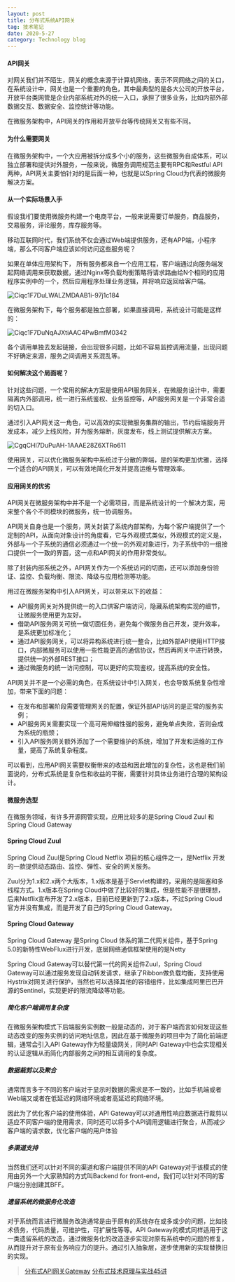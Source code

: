 ```yaml
---
layout: post
title: 分布式系统API网关
tag: 技术笔记
date: 2020-5-27
category: Technology blog
---
```

#### API网关

对网关我们并不陌生，网关的概念来源于计算机网络，表示不同网络之间的关口，在系统设计中，网关也是一个重要的角色，其中最典型的是各大公司的开放平台，开放平台类网管是企业内部系统对外的统一入口，承担了很多业务，比如内部外部数据交互、数据安全、监控统计等功能。

在微服务架构中，API网关的作用和开放平台等传统网关又有些不同。

#### 为什么需要网关

在微服务架构中，一个大应用被拆分成多个小的服务，这些微服务自成体系，可以独立部署和提供对外服务，一般来说，微服务调用规范主要有RPC和Restful API两种，API网关主要怕针对的是后面一种，也就是以Spring Cloud为代表的微服务解决方案。

#### 从一个实际场景入手

假设我i们要使用微服务构建一个电商平台，一般来说需要订单服务，商品服务，交易服务，评论服务，库存服务等。

移动互联网时代，我们系统不仅会通过Web端提供服务，还有APP端，小程序端，那么不同客户端应该如何访问这些服务呢？

如果在单体应用架构下， 所有服务都来自一个应用工程，客户端通过向服务端发起网络调用来获取数据，通过Nginx等负载均衡策略将请求路由给N个相同的应用程序实例中的一个，然后应用程序处理业务逻辑，并将响应返回给客户端。

![Ciqc1F7DuLWALZMDAAB1i-97j1c184](Ciqc1F7DuLWALZMDAAB1i-97j1c184.png)

在微服务架构下，每个服务都是独立部署，如果直接调用，系统设计可能是这样的：

![Ciqc1F7DuNqAJXtiAAC4PwBmfM0342](Ciqc1F7DuNqAJXtiAAC4PwBmfM0342.png)

各个调用单独去发起链接，会出现很多问题，比如不容易监控调用流量，出现问题不好确定来源，服务之间调用关系混乱等。

#### 如何解决这个局面呢？

针对这些问题，一个常用的解决方案是使用API服务网关，在微服务设计中，需要隔离内外部调用，统一进行系统鉴权、业务监控等，API服务网关是一个非常合适的切入口。

通过引入API网关这一角色，可以高效的实现微服务集群的输出，节约后端服务开发成本，减少上线风险，并为服务熔断，灰度发布，线上测试提供解决方案。

![CgqCHl7DuPuAH-1AAAE28Z6XTRo611](CgqCHl7DuPuAH-1AAAE28Z6XTRo611.png)

使用网关，可以优化微服务架构中系统过于分散的弊端，是的架构更加优雅，选择一个适合的API网关，可以有效地简化开发并提高运维与管理效率。

#### 应用网关的优劣

API网关在微服务架构中并不是一个必需项目，而是系统设计的一个解决方案，用来整个各个不同模块的微服务，统一协调服务。

API网关自身也是一个服务，网关封装了系统内部架构，为每个客户端提供了一个定制的API，从面向对象设计的角度看，它与外观模式类似，外观模式的定义是，外部与一个子系统的通信必须通过一个统一的外观对象进行，为子系统中的一组接口提供一个一致的界面，这一点和API网关的作用非常类似。

除了封装内部系统之外，API网关作为一个系统访问的切面，还可以添加身份验证、监控、负载均衡、限流、降级与应用检测等功能。

用过在微服务架构中引入API网关，可以带来以下的收益：

- API服务网关对外提供统一的入口供客户端访问，隐藏系统架构实现的细节，让微服务使用更为友好。
- 借助API服务网关可统一做切面任务，避免每个微服务自己开发，提升效率，是系统更加标准化；
- 通过API服务网关，可以将异构系统进行统一整合，比如外部API使用HTTP接口，内部微服务可以使用一些性能更高的通信协议，然后再网关中进行转换，提供统一的外部REST接口；
- 通过微服务的统一访问控制，可以更好的实现鉴权，提高系统的安全性。

API网关并不是一个必需的角色，在系统设计中引入网关，也会导致系统复杂性增加，带来下面的问题：

- 在发布和部署阶段需要管理网关的配置，保证外部API访问的是正常的服务实例；
- API服务网关需要实现一个高可用伸缩性强的服务，避免单点失败，否则会成为系统的瓶颈；
- 引入API服务网关额外添加了一个需要维护的系统，增加了开发和运维的工作量，提高了系统复杂程度。

可以看到，应用API网关需要权衡带来的收益和因此增加的复杂性，这也是我们前面说的，分布式系统是复杂性和收益的平衡，需要针对具体业务进行合理的架构设计。

#### 微服务选型

在微服务领域，有许多开源网管实现，应用比较多的是Spring Cloud Zuul 和Spring Cloud Gateway

#### Spring Cloud Zuul

Spring Cloud Zuul是Spring Cloud Netflix 项目的核心组件之一，是Netflix 开发的一款提供动态路由、监控、弹性、安全的网关服务。

Zuul分为1.x和2.x两个大版本，1.x版本是基于Servlet构建的，采用的是阻塞和多线程方式。1.x版本在Spring Cloud中做了比较好的集成，但是性能不是很理想，后来Netflix宣布开发了2.x版本，目前已经更新到了2.x版本，不过Spring Cloud官方并没有集成，而是开发了自己的Spring Cloud Gateway。

#### Spring Cloud Gateway

Spring Cloud Gateway 是Spring Cloud 体系的第二代网关组件，基于Spring 5.0的新特性WebFlux进行开发，底层网络通信框架使用的是Netty

Spring Cloud Gateway可以替代第一代的网关组件Zuul，Spring Cloud    Gateway可以通过服务发现自动转发请求，继承了Ribbon做负载均衡，支持使用Hystrix对网关进行保护，当然也可以选择其他的容错组件，比如集成阿里巴巴开源的Sentinel，实现更好的限流降级等功能。

##### 简化客户端调用复杂度

在微服务架构模式下后端服务实例数一般是动态的，对于客户端而言如何发现这些动态改变的服务实例的访问地址信息，因此在基于微服务的项目中为了简化前端逻辑，通常会引入API Gateway作为轻量级网关，同时API Gateway中也会实现相关的认证逻辑从而简化内部服务之间的相互调用的复杂度。

##### 数据裁剪以及聚合

通常而言多于不同的客户端对于显示时数据的需求是不一致的，比如手机端或者Web端又或者在低延迟的网络环境或者高延迟的网络环境。

因此为了优化客户端的使用体验，API Gateway可以对通用性响应数据进行裁剪以适应不同客户端的使用需求，同时还可以将多个API调用逻辑进行聚合，从而减少客户端的请求数，优化客户端的用户体验

##### 多渠道支持

当然我们还可以针对不同的渠道和客户端提供不同的API Gateway对于该模式的使用由另外一个大家熟知的方式叫Backend for front-end，我们可以针对不同的客户端分别创建其BFF。

##### 遗留系统的微服务化改造

对于系统而言进行微服务改造通常是由于原有的系统存在或多或少的问题，比如技术债务，代码质量，可维护性，可扩展性等等。API Gateway的模式同样适用于这一类遗留系统的改造，通过微服务化的改造逐步实现对原有系统中的问题的修复，从而提升对于原有业务响应力的提升。通过引入抽象层，逐步使用新的实现替换旧的实现。

> [分布式API网关Gateway](https://blog.csdn.net/weixin_40584932/article/details/81037436)
> [分布式技术原理与实战45讲](https://kaiwu.lagou.com/course/courseInfo.htm?courseId=69#/detail/pc?id=1913)